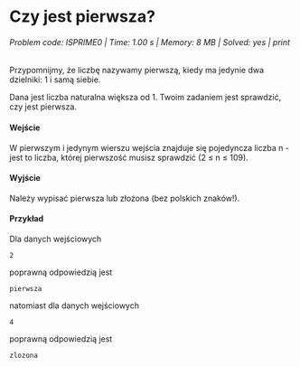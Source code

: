 # Czy jest pierwsza?
###### Problem code: ISPRIME0 \| Time: 1.00 s \| Memory: 8 MB \| Solved: yes \| print

Przypomnijmy, że liczbę nazywamy pierwszą, kiedy ma jedynie dwa dzielniki: 1 i samą siebie.

Dana jest liczba naturalna większa od 1. Twoim zadaniem jest sprawdzić, czy jest pierwsza.

#### Wejście
W pierwszym i jedynym wierszu wejścia znajduje się pojedyncza liczba n - jest to liczba, której pierwszość musisz sprawdzić (2 ≤ n ≤ 109).

#### Wyjście
Należy wypisać pierwsza lub złożona (bez polskich znaków!).

#### Przykład
Dla danych wejściowych

```
2
```
poprawną odpowiedzią jest
```
pierwsza
```
natomiast dla danych wejściowych

```
4
```
poprawną odpowiedzią jest
```
zlozona
```
